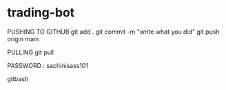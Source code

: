 # trading-bot

PUSHING TO GITHUB
git add .
git commit -m "write what you did"
git push origin main

PULLING 
git pull

PASSWORD : sachinisass101

gitbash 
